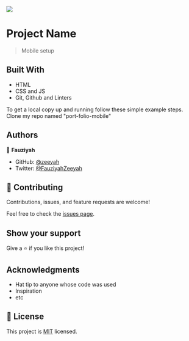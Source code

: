 ![](https://img.shields.io/badge/Microverse-blueviolet)

# Project Name

> Mobile setup 


## Built With

- HTML
- CSS and JS
- Git, Github and Linters


To get a local copy up and running follow these simple example steps. Clone my repo named "port-folio-mobile"

## Authors

👤 **Fauziyah**

- GitHub: [@zeeyah](https://github.com/fauziyahzeeyah)
- Twitter: [@FauziyahZeeyah](https://twitter.com/FauziyahZeeyah?t=5x4tHwdJG62bloZ3QehDcw&s=08)

## 🤝 Contributing

Contributions, issues, and feature requests are welcome!

Feel free to check the [issues page](../../issues/).

## Show your support

Give a ⭐️ if you like this project!

## Acknowledgments

- Hat tip to anyone whose code was used
- Inspiration
- etc

## 📝 License

This project is [MIT](./LICENSE) licensed.
